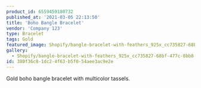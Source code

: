 ```yaml
---
product_id: 6559459180732
published_at: '2021-03-05 22:13:50'
title: 'Boho Bangle Bracelet'
vendor: 'Company 123'
type: Bracelet
tags: Gold
featured_image: Shopify/bangle-bracelet-with-feathers_925x_cc735827-68bf-477c-8bb8-8dc46e8a998b.jpg
gallery:
  - Shopify/bangle-bracelet-with-feathers_925x_cc735827-68bf-477c-8bb8-8dc46e8a998b.jpg
id: 380f36c8-1dc2-4f63-b5f0-54aee3ac9e2e
---
```

<p>Gold boho bangle bracelet with multicolor tassels.</p>
